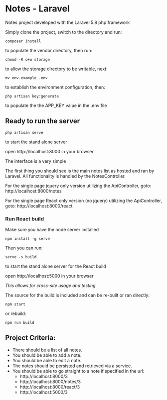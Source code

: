 # Notes - Laravel
Notes project developed with the Laravel 5.8 php framework

Simply clone the project, switch to the directory and run:
```
composer install
```
to populate the vendor directory, then run:
```
chmod -R o+w storage
```
to allow the storage directory to be writable, next:
```
mv env.example .env
```
to establish the environment configuration, then:
```
php artisan key:generate
```
to populate the the APP_KEY value in the .env file

## Ready to run the server
```
php artisan serve
```
to start the stand alone server

open http://localhost:8000 in your browser

The interface is a very simple

The first thing you should see is the main notes list as hosted and ran by Laravel. All functionality is handled by the NotesController.

For the single page jquery only version utilizing the ApiController, goto: 
http://localhost:8000/notes

For the single page React only version (no jquery) utilizing the ApiController, goto: 
http://localhost:8000/react

### Run React build
Make sure you have the node server installed
```
npm install -g serve
```
Then you can run:
```
serve -s build
```
to start the stand alone server for the React build

open http://localhost:5000 in your browser

*This allows for cross-site usage and testing*

The source for the build is included and can be re-built or ran directly:
```
npm start
```
or rebuild:
```
npm run build
```

## Project Criteria:
- There should be a list of all notes.
- You should be able to add a note.
- You should be able to edit a note.
- The notes should be persisted and retrieved via a service.
- You should be able to go straight to a note if specified in the url:
  - http://localhost:8000/3
  - http://localhost:8000/notes/3
  - http://localhost:8000/react/3
  - http://localhost:5000/3
  